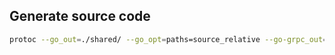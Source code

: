 ## Generate source code

```sh
protoc --go_out=./shared/ --go_opt=paths=source_relative --go-grpc_out=./shared/ --go-grpc_opt=paths=source_relative ./ping.proto
```
